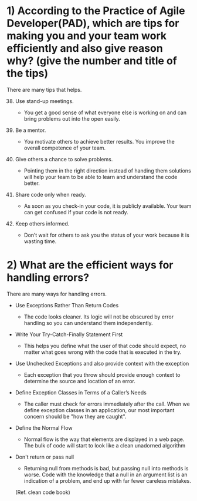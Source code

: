 # 1) According to the Practice of Agile Developer(PAD), which are tips for making you and your team work efficiently and also give reason why? (give the number and title of the tips)

There are many tips that helps.

38. Use stand-up meetings.
	- You get a good sense of what everyone else is working on and can bring problems out into the open easily.
 	
41. Be a mentor.
	- You motivate others to achieve better results. You improve the overall competence of your team.

42. Give others a chance to solve problems.
	- Pointing them in the right direction instead of handing them solutions will help your team to be able to learn and understand the code better.
	
43. Share code only when ready.
	- As soon as you check-in your code, it is publicly available. Your team can get confused if your code is not ready. 
 
45. Keep others informed.
	- Don’t wait for others to ask you the status of your work because it is wasting time.

# 2) What are the efficient ways for handling errors?

There are many ways for handling errors.

 * Use Exceptions Rather Than Return Codes
 	- The code looks cleaner. Its logic will not be obscured by error handling so you can understand them independently.
 
 * Write Your Try-Catch-Finally Statement First
 	- This helps you define what the user of that code should expect, no matter what goes wrong with the code that is executed in the try.
 
 * Use Unchecked Exceptions and also provide context with the exception
 	- Each exception that you throw should provide enough context to determine the source and location of an error.
 
 * Define Exception Classes in Terms of a Caller’s Needs
 	- The caller must check for errors immediately after the call. When we define exception classes in an application, our most important concern should be "how they are caught".
 	
 * Define the Normal Flow
 	- Normal flow is the way that elements are displayed in a web page. The bulk of code will start to look like a clean
unadorned algorithm
 
 * Don't return or pass null
 	- Returning null from methods is bad, but passing null into methods is worse. Code with the knowledge that a null in an argument list is an indication of a problem, and end up with far fewer careless mistakes.
 	
 	
 
 	(Ref. clean code book)

